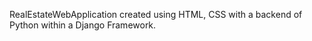 RealEstateWebApplication created using HTML, CSS with a backend of Python within a Django Framework.
